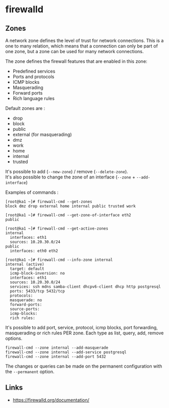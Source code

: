 # firewalld

## Zones

A network zone defines the level of trust for network connections. This is a
one to many relation, which means that a connection can only be part of one
zone, but a zone can be used for many network connections.

The zone defines the firewall features that are enabled in this zone:
* Predefined services
* Ports and protocols
* ICMP blocks
* Masquerading
* Forward ports
* Rich language rules

Default zones are :
* drop
* block
* public
* external (for masquerading)
* dmz
* work
* home
* internal
* trusted

It's possible to add (`--new-zone`) / remove (`--delete-zone`). \
It's also possible to change the zone of an interface (`--zone` + 
`--add-interface`)

Examples of commands :

```
[root@ka1 ~]# firewall-cmd --get-zones
block dmz drop external home internal public trusted work

[root@ka1 ~]# firewall-cmd --get-zone-of-interface eth2
public

[root@ka1 ~]# firewall-cmd --get-active-zones
internal
  interfaces: eth1
  sources: 10.20.30.0/24
public
  interfaces: eth0 eth2

[root@ka1 ~]# firewall-cmd --info-zone internal
internal (active)
  target: default
  icmp-block-inversion: no
  interfaces: eth1
  sources: 10.20.30.0/24
  services: ssh mdns samba-client dhcpv6-client dhcp http postgresql
  ports: 5433/tcp 5432/tcp
  protocols: 
  masquerade: no
  forward-ports: 
  source-ports: 
  icmp-blocks: 
  rich rules: 
```

It's possible to add port, service, protocol, icmp blocks, port forwarding,
masquerading or rich rules PER zone. Each type as list, query, add, remove
options.

```
firewall-cmd --zone internal --add-masquerade
firewall-cmd --zone internal --add-service postgresql
firewall-cmd --zone internal --add-port 5432
```

The changes or queries can be made on the permanent configuration with the
`--permanent` option.

## Links 

* https://firewalld.org/documentation/
